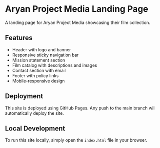 # Aryan Project Media Landing Page

A landing page for Aryan Project Media showcasing their film collection.

## Features

- Header with logo and banner
- Responsive sticky navigation bar
- Mission statement section
- Film catalog with descriptions and images
- Contact section with email
- Footer with policy links
- Mobile-responsive design

## Deployment

This site is deployed using GitHub Pages. Any push to the main branch will automatically deploy the site.

## Local Development

To run this site locally, simply open the `index.html` file in your browser. 